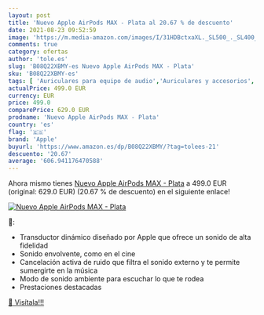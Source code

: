 ```yaml
---
layout: post
title: 'Nuevo Apple AirPods MAX - Plata al 20.67 % de descuento'
date: 2021-08-23 09:52:59
image: 'https://m.media-amazon.com/images/I/31HDBctxaXL._SL500_._SL400_.jpg'
comments: true
category: ofertas
author: 'tole.es'
slug: 'B08Q22XBMY-es Nuevo Apple AirPods MAX - Plata'
sku: 'B08Q22XBMY-es'
tags: [ 'Auriculares para equipo de audio','Auriculares y accesorios','Electrónica','apple', ]
actualPrice: 499.0 EUR
currency: EUR
price: 499.0
comparePrice: 629.0 EUR
prodname: 'Nuevo Apple AirPods MAX - Plata'
country: 'es'
flag: '🇪🇸'
brand: 'Apple'
buyurl: 'https://www.amazon.es/dp/B08Q22XBMY/?tag=tolees-21'
descuento: '20.67'
average: '606.941176470588'
---
```


Ahora mismo tienes [Nuevo Apple AirPods MAX - Plata](https://www.amazon.es/dp/B08Q22XBMY/?tag=tolees-21) a 499.0 EUR (original: 629.0 EUR) (20.67 %  de descuento) en el siguiente enlace!

[![Nuevo Apple AirPods MAX - Plata](https://m.media-amazon.com/images/I/31HDBctxaXL._SL500_._SL400_.jpg)](https://www.amazon.es/dp/B08Q22XBMY/?tag=tolees-21)

🔎:

- Transductor dinámico diseñado por Apple que ofrece un sonido de alta fidelidad
- Sonido envolvente, como en el cine
- Cancelación activa de ruido que filtra el sonido externo y te permite sumergirte en la música
- Modo de sonido ambiente para escuchar lo que te rodea
- Prestaciones destacadas

[🛒 Visítala!!!](https://www.amazon.es/dp/B08Q22XBMY/?tag=tolees-21)
